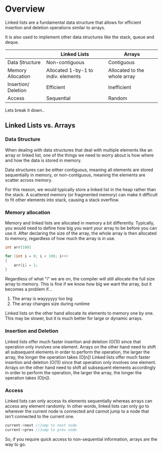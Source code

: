 # Overview

Linked lists are a fundamental data structure that allows for efficient insertion and deletion operations similar to arrays.  

It is also used to implement other data structures like the stack, queue and deque.

|                   |Linked Lists  |Arrays    |
|-------------------|--------------|----------|
|Data Structure     |Non-contiguous|Contiguous|
|Memory Allocation  |Allocated 1-by-1 to indiv. elements|Allocated to the whole array|
|Insertion/ Deletion|Efficient |Inefficient|
|Access             |Sequential|Random|

Lets break it down..

## Linked Lists vs. Arrays
### Data Structure

When dealing with data structures that deal with multiple elements like an array or linked list, one of the things we need to worry about is how where and how the data is stored in memory.

Data structures can be either contiguous, meaning all elements are stored sequentially in memory, or non-contiguous, meaning the elements are scatter across memory.

For this reason, we would typically store a linked list in the heap rather than the stack. A scattered memory (or fragmented memory) can make it difficult to fit other elements into stack, causing a stack overflow. 

### Memory allocation

Memory and linked lists are allocated in memory a bit differently. Typically, you would need to define how big you want your array to be before you can use it. After declaring the size of the array, the whole array is then allocated to memory, regardless of how much the array is in use.

```cpp
int arr[100]

for (int i = 0; i < 100; i++)
{
    arr[i] = 1;
}
```
Regardless of what "i" we are on, the compiler will still allocate the full size array to memory. This is fine if we know how big we want the array, but it becomes a problem if...

1. The array is wayyyyyy too big
2. The array changes size during runtime

Linked lists on the other hand allocate its elements to memory one by one. This may be slower, but it is much better for large or dynamic arrays. 

### Insertion and Deletion

Linked lists offer much faster insertion and deletion (O(1)) since that operation only involves one element. Arrays on the other hand need to shift all subsequent elements in order to perform the operation, the larger the array, the longer the operation takes (O[n])
Linked lists offer much faster insertion and deletion (O(1)) since that operation only involves one element. Arrays on the other hand need to shift all subsequent elements accordingly in order to perform the operation, the larger the array, the longer the operation takes (O[n]).

### Access

Linked lists can only access its elements sequentially whereas arrays can access any element randomly. In other words, linked lists can only go to wherever the current node is connected and cannot jump to a node that isn't connected to the current one.

```cpp
current->next //Jump to next node
current->prev //Jump to prev node
```

So, if you require quick access to non-sequential information, arrays are the way to go. 